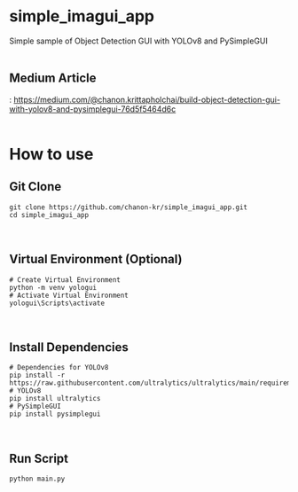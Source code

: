 # simple_imagui_app
Simple sample of Object Detection GUI with YOLOv8 and PySimpleGUI
<br><br>
## Medium Article
 : https://medium.com/@chanon.krittapholchai/build-object-detection-gui-with-yolov8-and-pysimplegui-76d5f5464d6c
<br><br>
# How to use
## Git Clone
```
git clone https://github.com/chanon-kr/simple_imagui_app.git
cd simple_imagui_app
```

<br>

## Virtual Environment (Optional)
```
# Create Virtual Environment
python -m venv yologui
# Activate Virtual Environment
yologui\Scripts\activate
```

<br>

## Install Dependencies
```
# Dependencies for YOLOv8
pip install -r https://raw.githubusercontent.com/ultralytics/ultralytics/main/requirements.txt
# YOLOv8
pip install ultralytics
# PySimpleGUI
pip install pysimplegui
```

<br>

## Run Script
```python main.py```
